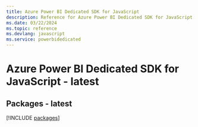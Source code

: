 ```yaml
---
title: Azure Power BI Dedicated SDK for JavaScript
description: Reference for Azure Power BI Dedicated SDK for JavaScript
ms.date: 03/22/2024
ms.topic: reference
ms.devlang: javascript
ms.service: powerbidedicated
---
```

# Azure Power BI Dedicated SDK for JavaScript - latest
## Packages - latest
[!INCLUDE [packages](power-bi-dedicated-index.md)]